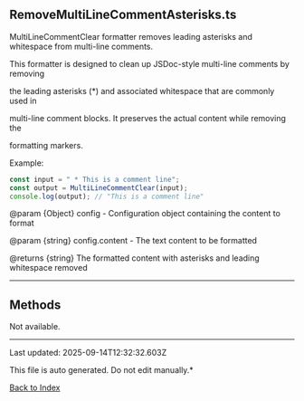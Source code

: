 ## RemoveMultiLineCommentAsterisks.ts





 MultiLineCommentClear formatter removes leading asterisks and whitespace from multi-line comments.



 This formatter is designed to clean up JSDoc-style multi-line comments by removing

 the leading asterisks (*) and associated whitespace that are commonly used in

 multi-line comment blocks. It preserves the actual content while removing the

 formatting markers.



 Example:

 ```typescript
 const input = " * This is a comment line";
 const output = MultiLineCommentClear(input);
 console.log(output); // "This is a comment line"
 ```


 @param {Object} config - Configuration object containing the content to format

 @param {string} config.content - The text content to be formatted

 @returns {string} The formatted content with asterisks and leading whitespace removed

 



---



## Methods



Not available.



---



Last updated: 2025-09-14T12:32:32.603Z



This file is auto generated. Do not edit manually.*



[Back to Index](./index.md)